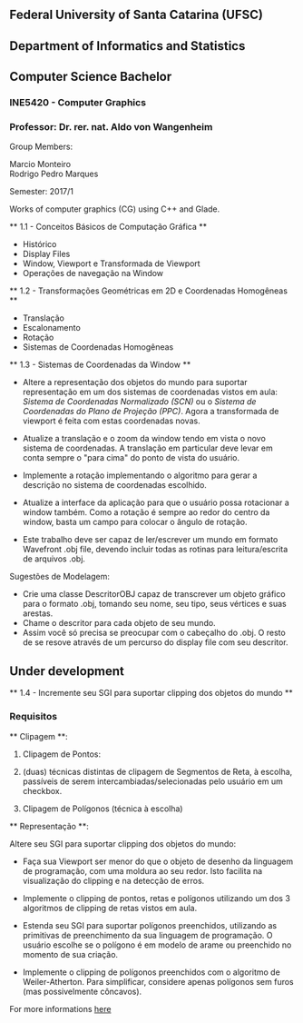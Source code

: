 ## Federal University of Santa Catarina (UFSC)
## Department of Informatics and Statistics
## Computer Science Bachelor
### INE5420 - Computer Graphics
### Professor: Dr. rer. nat. Aldo von Wangenheim

Group Members:

Marcio Monteiro<br/>
Rodrigo Pedro Marques

Semester: 2017/1

Works of computer graphics (CG) using C++ and Glade.

** 1.1 - Conceitos Básicos de Computação Gráfica **

- Histórico
- Display Files
- Window, Viewport e Transformada de Viewport
- Operações de navegação na Window

** 1.2 - Transformações Geométricas em 2D e Coordenadas Homogêneas **

- Translação
- Escalonamento
- Rotação
- Sistemas de Coordenadas Homogêneas

** 1.3 - Sistemas de Coordenadas da Window **

- Altere a representação dos objetos do mundo para suportar representação em um dos sistemas de coordenadas vistos em aula: *Sistema de Coordenadas Normalizado (SCN)* ou o *Sistema de Coordenadas do Plano de Projeção (PPC)*. Agora a transformada de viewport é feita com estas coordenadas novas.

- Atualize a translação e o zoom da window tendo em vista o novo sistema de coordenadas. A translação em particular deve levar em conta sempre o "para cima" do ponto de vista do usuário.

- Implemente a rotação implementando o algoritmo para gerar a descrição no sistema de coordenadas escolhido.

- Atualize a interface da aplicação para que o usuário possa rotacionar a window também. Como a rotação é sempre ao redor do centro da window, basta um campo para colocar o ângulo de rotação.

- Este trabalho deve ser capaz de ler/escrever um mundo em formato Wavefront .obj file, devendo incluir todas as rotinas para leitura/escrita de arquivos .obj.

Sugestões de Modelagem:

- Crie uma classe DescritorOBJ capaz de transcrever um objeto gráfico para o formato .obj, tomando seu nome, seu tipo, seus vértices e suas arestas.
- Chame o descritor para cada objeto de seu mundo.
- Assim você só precisa se preocupar com o cabeçalho do .obj. O resto de se resove através de um percurso do display file com seu descritor.

## Under development

** 1.4 - Incremente seu SGI para suportar clipping dos objetos do mundo **

### Requisitos ###

** Clipagem **:

1. Clipagem de Pontos: 

2. (duas) técnicas distintas de clipagem de Segmentos de Reta, à escolha, passíveis de serem intercambiadas/selecionadas pelo usuário em um checkbox.

3. Clipagem de Polígonos (técnica à escolha)

** Representação **:

Altere seu SGI para suportar clipping dos objetos do mundo:

- Faça sua Viewport ser menor do que o objeto de desenho da linguagem de programação, com uma moldura ao seu redor. Isto facilita na visualização do clipping e na detecção de erros.

- Implemente o clipping de pontos, retas e polígonos utilizando um dos 3 algoritmos de clipping de retas vistos em aula.

- Estenda seu SGI para suportar polígonos preenchidos, utilizando as primitivas de preenchimento da sua linguagem de programação. O usuário escolhe se o polígono é em modelo de arame ou preenchido no momento de sua criação.

- Implemente o clipping de polígonos preenchidos com o algoritmo de Weiler-Atherton. Para simplificar, considere apenas polígonos sem furos (mas possivelmente côncavos).

For more informations [here](http://www.inf.ufsc.br/~awangenh/grafica)